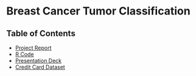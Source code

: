 # Breast Cancer Tumor Classification

## Table of Contents

* [Project Report](https://github.com/amir-ghaderi/Credit-Card-Default-Payments-Classification/blob/master/Project%20Report.pdf) 
* [R Code](https://github.com/amir-ghaderi/Credit-Card-Default-Payments-Classification/blob/master/Project%20R%20Code.R) 
* [Presentation Deck](https://github.com/amir-ghaderi/Credit-Card-Default-Payments-Classification/blob/master/Project%20Presentation%20Deck.pptx) 
* [Credit Card Dataset](https://github.com/amir-ghaderi/Credit-Card-Default-Payments-Classification/blob/master/Credit%20Card%20Dataset.csv) 
